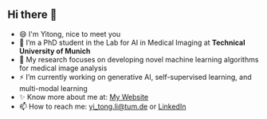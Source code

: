 ## Hi there 👋 

<!--
**Yiiitong/Yiiitong** is a ✨ _special_ ✨ repository because its `README.md` (this file) appears on your GitHub profile.

Here are some ideas to get you started:

- 🔭 I’m currently working on ...
- 🌱 I’m currently learning ...
- 👯 I’m looking to collaborate on ...
- 🤔 I’m looking for help with ...
- 💬 Ask me about ...
- 📫 How to reach me: ...
- 😄 Pronouns: ...
- ⚡ Fun fact: ...
-->
- 😄 I'm Yitong, nice to meet you
- 🌱 I’m a PhD student in the Lab for AI in Medical Imaging at **Technical University of Munich**
- 🔭 My research focuses on developing novel machine learning algorithms for medical image analysis
- ⚡ I’m currently working on generative AI, self-supervised learning, and multi-modal learning
- ✨ Know more about me at: [My Website](https://yiiitong.github.io/)
- 📫 How to reach me: yi_tong.li@tum.de or [LinkedIn](https://www.linkedin.com/in/yitong-li-29ba12211/)

